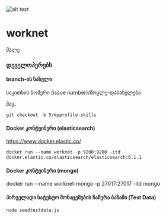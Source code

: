 ![alt text](https://circleci.com/gh/liz4rdcom/worknet.svg?style=shield&circle-token=907f6e77c31e4e211c8814f834fbdfc63c8b1d2a)

# worknet
მალე


### დეველოპერებს
#### branch-ის სახელი
საკითხის ნომერი (issue number)/მოკლე-დასახელება

მაგ.
```
git checkout -b 5/myprofile-skills
```
#### Docker კონტეინერი (elasticsearch)
https://www.docker.elastic.co/

```
docker run --name worknet -p 9200:9200 -itd docker.elastic.co/elasticsearch/elasticsearch:6.1.1
```
#### Docker კონტეინერი (mongo)
docker run --name worknet-mongo -p 27017:27017 -itd mongo

#### პირველადი სატესტო მონაცემების ჩაწერა ბაზაში (Test Data)
```
node seedtestdata.js
```

